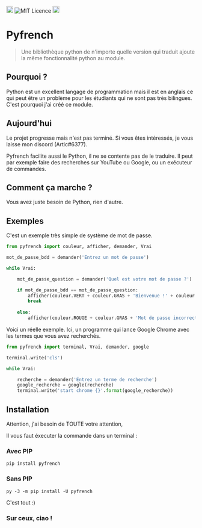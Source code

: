 <a href="https://discord.gg/GM2wSefRUT"><img src="https://discord.com/api/guilds/903297618728349736/embed.png" alt="Discord" height="18"></a> ![MIT Licence](https://warehouse-camo.ingress.cmh1.psfhosted.org/f564a2fa3d89c69619dfabf8a770353094df052f/68747470733a2f2f696d672e736869656c64732e696f2f6769746875622f6c6963656e73652f6a776f646465722f707976657273696f6e2d696e666f2e737667) <a href="https://badge.fury.io/py/pyfrench"><img src="https://d25lcipzij17d.cloudfront.net/badge.svg?id=py&r=r&type=6e&v=0.2.5&x2=0" alt="PyPI version" height="18"></a>
# Pyfrench

> Une bibliothèque python de n'importe quelle version qui traduit ajoute la même fonctionnalité python au module.

## Pourquoi ?

Python est un excellent langage de programmation mais il est en anglais ce qui peut être un problème pour les étudiants qui ne sont pas très bilingues.
C'est pourquoi j'ai créé ce module.

## Aujourd'hui

Le projet progresse mais n'est pas terminé.
Si vous êtes intéressés, je vous laisse mon discord (Artic#6377).

Pyfrench facilite aussi le Python, il ne se contente pas de le traduire.
Il peut par exemple faire des recherches sur YouTube ou Google, ou un exécuteur de commandes.

## Comment ça marche ?

Vous avez juste besoin de Python, rien d'autre.

## Exemples

C'est un exemple très simple de système de mot de passe.

```python
from pyfrench import couleur, afficher, demander, Vrai

mot_de_passe_bdd = demander('Entrez un mot de passe')

while Vrai:

    mot_de_passe_question = demander('Quel est votre mot de passe ?')

    if mot_de_passe_bdd == mot_de_passe_question:
        afficher(couleur.VERT + couleur.GRAS + 'Bienvenue !' + couleur.FIN)
        break
    
    else:
        afficher(couleur.ROUGE + couleur.GRAS + 'Mot de passe incorrect !' + couleur.FIN)
```

Voici un réelle exemple.
Ici, un programme qui lance Google Chrome avec les termes que vous avez recherchés.

```python
from pyfrench import terminal, Vrai, demander, google

terminal.write('cls')

while Vrai:

    recherche = demander('Entrez un terme de recherche')
    google_recherche = google(recherche)
    terminal.write('start chrome {}'.format(google_recherche))
```

## Installation

Attention, j'ai besoin de TOUTE votre attention,

Il vous faut éxecuter la commande dans un terminal :

### Avec PIP

```
pip install pyfrench
```

### Sans PIP

```
py -3 -m pip install -U pyfrench
```

C'est tout :)

### Sur ceux, ciao !
